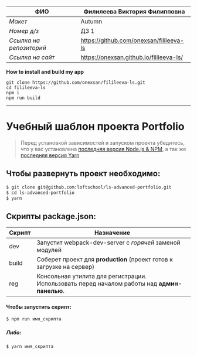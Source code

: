 ФИО | Филилеева Виктория Филипповна
--- | ---
*Макет* | Autumn
*Номер д/з* | ДЗ 1
*Ссылка на репозиторий* | https://github.com/onexsan/filileeva-ls 
*Ссылка на сайт* | https://onexsan.github.io/filileeva-ls/

**How to install and build my app**

```
git clone https://github.com/onexsan/filileeva-ls.git
cd filileeva-ls
npm i
npm run build
```

***

# Учебный шаблон проекта Portfolio

> Перед установкой зависимостей и запуском проекта убедитесь, что у вас установлена [последняя версия Node.js & NPM](https://nodejs.org/en/download/current/), а так же 
[последняя версия Yarn](https://yarnpkg.com/ru/docs/install)

##  Чтобы развернуть проект необходимо:
```sh
$ git clone git@github.com:loftschool/ls-advanced-portfolio.git
$ cd ls-advanced-portfolio
$ yarn
```

## Скрипты package.json:

| Скрипт | Назначение |
| ------ | ------ |
| dev | Запустит webpack-dev-server с _горячей_ заменой модулей |
| build | Соберет проект для **production** (проект готов к загрузке на сервер) |
| reg | Консольная утилита для регистрации. Использовать перед началом работы над **админ-панелью**. |

#### Чтобы запустить скрипт:
```sh
$ npm run имя_скрипта
```

##### Либо:
```sh
$ yarn имя_скрипта
```
